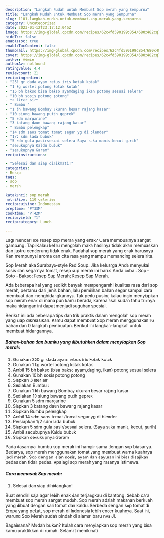 ```yaml
---
description: "Langkah Mudah untuk Membuat Sop merah yang Sempurna"
title: "Langkah Mudah untuk Membuat Sop merah yang Sempurna"
slug: 1101-langkah-mudah-untuk-membuat-sop-merah-yang-sempurna
category: Uncategorized
date: 2023-01-12T23:17:12.045Z
image: https://img-global.cpcdn.com/recipes/62c4fd590199c854/680x482cq70/sop-merah-foto-resep-utama.jpg
hideToc: false
enableToc: true
enableTocContent: false
thumbnail: https://img-global.cpcdn.com/recipes/62c4fd590199c854/680x482cq70/sop-merah-foto-resep-utama.jpg
cover: https://img-global.cpcdn.com/recipes/62c4fd590199c854/680x482cq70/sop-merah-foto-resep-utama.jpg
author: Admin
authorAv: notfound
ratingvalue: 4.4
reviewcount: 21
recipeingredient:
- "250 gr dada ayam rebus iris kotak kotak"
- "1 kg wortel potong kotak kotak"
- "15 bh bakso bisa bakso ayamdaging ikan potong sesuai selera"
- "10 bh sosis potong potong"
- "3 liter air"
- " Bumbu "
- "1 bh bawang Bombay ukuran besar rajang kasar"
- "10 siung bawang putih geprek"
- "5 sdm margarine"
- "3 batang daun bawang rajang kasar"
- " Bumbu pelengkap"
- "14 sdm saos tomat tomat segar yg di blender"
- "1/2 sdm lada bubuk"
- "5 sdm gula pasirsesuai selera Saya suka manis kecut gurih"
- "secukupnya Kaldu bubuk"
- "secukupnya Garam"
recipeinstructions:

- "Selesai dan siap dinikmati!"
categories:
- Resep
tags:
- sop
- merah

katakunci: sop merah 
nutrition: 118 calories
recipecuisine: Indonesian
preptime: "PT33M"
cooktime: "PT42M"
recipeyield: "1"
recipecategory: Lunch

---
```



Lagi mencari ide resep sop merah yang enak? Cara membuatnya sangat gampang. Tapi Kalau keliru mengolah maka hasilnya tidak akan memuaskan dan justru cenderung tidak enak. Padahal sop merah yang enak harusnya Kan mempunyai aroma dan cita rasa yang mampu memancing selera kita.


Sop Merah aka Surabaya-style Red Soup. Jika keluarga Anda menyukai sosis dan segarnya tomat, resep sup merah ini harus Anda coba.. Sop - Soto - Bakso; Resep Sup Merah; Resep Sup Merah.

Ada beberapa hal yang sedikit banyak mempengaruhi kualitas rasa dari sop merah, pertama dari jenis bahan, lalu pemilihan bahan segar sampai cara membuat dan menghidangkannya. Tak perlu pusing kalau ingin menyiapkan sop merah enak di mana pun kamu berada, karena asal sudah tahu triknya maka hidangan ini dapat menjadi suguhan spesial.


Berikut ini ada beberapa tips dan trik praktis dalam mengolah sop merah yang siap dikreasikan. Kamu dapat membuat Sop merah menggunakan 16 bahan dan 0 langkah pembuatan. Berikut ini langkah-langkah untuk membuat hidangannya.

<!--inarticleads1-->

##### Bahan-bahan dan bumbu yang dibutuhkan dalam menyiapkan Sop merah:

1. Gunakan 250 gr dada ayam rebus iris kotak kotak
1. Gunakan 1 kg wortel potong kotak kotak
1. Ambil 15 bh bakso (bisa bakso ayam,daging, ikan) potong sesuai selera
1. Gunakan 10 bh sosis potong potong
1. Siapkan 3 liter air
1. Sediakan  Bumbu :
1. Gunakan 1 bh bawang Bombay ukuran besar rajang kasar
1. Sediakan 10 siung bawang putih geprek
1. Gunakan 5 sdm margarine
1. Siapkan 3 batang daun bawang rajang kasar
1. Siapkan  Bumbu pelengkap
1. Ambil 14 sdm saos tomat /tomat segar yg di blender
1. Persiapkan 1/2 sdm lada bubuk
1. Siapkan 5 sdm gula pasir/sesuai selera. (Saya suka manis, kecut, gurih)
1. Ambil secukupnya Kaldu bubuk
1. Siapkan secukupnya Garam


Pada dasarnya, bumbu sop merah ini hampir sama dengan sop biasanya. Bedanya, sop merah menggunakan tomat yang membuat warna kuahnya jadi merah. Sop dengan isian sosis, ayam dan sayuran ini bisa disajikan pedas dan tidak pedas. Apalagi sop merah yang rasanya istimewa. 

<!--inarticleads2-->

##### Cara memasak Sop merah:


1. Selesai dan siap dihidangkan!

Buat sendiri saja agar lebih enak dan terjangkau di kantong. Sebab cara membuat sop merah sangat mudah. Sop merah adalah makanan berkuah yang dibuat dengan sari tomat dan kaldu. Berbeda dengan sop tomat di Eropa yang pekat, sop merah di Indonesia lebih encer kuahnya. Saat ini, warung Sop Merah sudah pindah di alamat baru nya Jl. 

Bagaimana? Mudah bukan? Itulah cara menyiapkan sop merah yang bisa kamu praktikkan di rumah. Selamat menikmati
